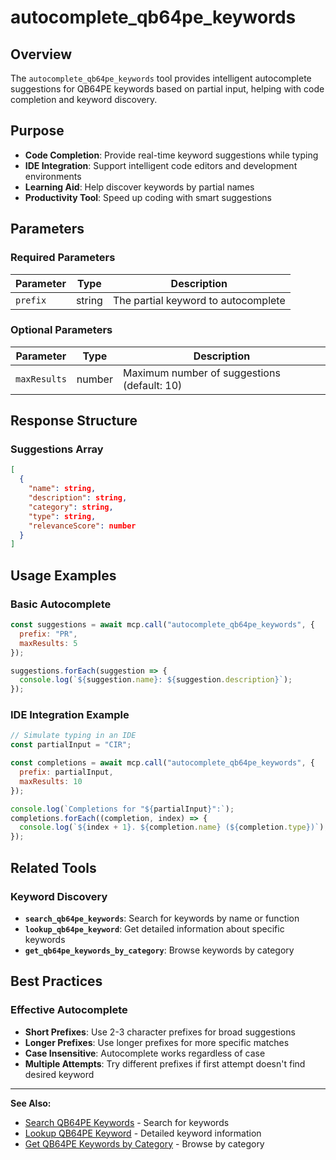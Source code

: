 # autocomplete_qb64pe_keywords

## Overview
The `autocomplete_qb64pe_keywords` tool provides intelligent autocomplete suggestions for QB64PE keywords based on partial input, helping with code completion and keyword discovery.

## Purpose
- **Code Completion**: Provide real-time keyword suggestions while typing
- **IDE Integration**: Support intelligent code editors and development environments
- **Learning Aid**: Help discover keywords by partial names
- **Productivity Tool**: Speed up coding with smart suggestions

## Parameters

### Required Parameters
| Parameter | Type | Description |
|-----------|------|-------------|
| `prefix` | string | The partial keyword to autocomplete |

### Optional Parameters
| Parameter | Type | Description |
|-----------|------|-------------|
| `maxResults` | number | Maximum number of suggestions (default: 10) |

## Response Structure

### Suggestions Array
```json
[
  {
    "name": string,
    "description": string,
    "category": string,
    "type": string,
    "relevanceScore": number
  }
]
```

## Usage Examples

### Basic Autocomplete
```javascript
const suggestions = await mcp.call("autocomplete_qb64pe_keywords", {
  prefix: "PR",
  maxResults: 5
});

suggestions.forEach(suggestion => {
  console.log(`${suggestion.name}: ${suggestion.description}`);
});
```

### IDE Integration Example
```javascript
// Simulate typing in an IDE
const partialInput = "CIR";

const completions = await mcp.call("autocomplete_qb64pe_keywords", {
  prefix: partialInput,
  maxResults: 10
});

console.log(`Completions for "${partialInput}":`);
completions.forEach((completion, index) => {
  console.log(`${index + 1}. ${completion.name} (${completion.type})`);
});
```

## Related Tools

### Keyword Discovery
- **`search_qb64pe_keywords`**: Search for keywords by name or function
- **`lookup_qb64pe_keyword`**: Get detailed information about specific keywords
- **`get_qb64pe_keywords_by_category`**: Browse keywords by category

## Best Practices

### Effective Autocomplete
- **Short Prefixes**: Use 2-3 character prefixes for broad suggestions
- **Longer Prefixes**: Use longer prefixes for more specific matches
- **Case Insensitive**: Autocomplete works regardless of case
- **Multiple Attempts**: Try different prefixes if first attempt doesn't find desired keyword

---

**See Also:**
- [Search QB64PE Keywords](./search_qb64pe_keywords.md) - Search for keywords
- [Lookup QB64PE Keyword](./lookup_qb64pe_keyword.md) - Detailed keyword information
- [Get QB64PE Keywords by Category](./get_qb64pe_keywords_by_category.md) - Browse by category
